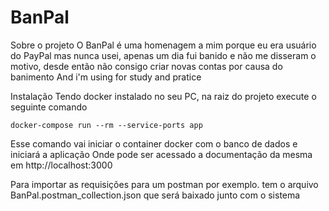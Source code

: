 # BanPal

Sobre o projeto
O BanPal é uma homenagem a mim porque eu era usuário do PayPal mas nunca usei, apenas um dia fui banido e não me disseram o motivo, desde então não consigo criar novas contas por causa do banimento
And i'm using for study and pratice

Instalação
Tendo docker instalado no seu PC, na raiz do projeto execute o seguinte comando

```shell
docker-compose run --rm --service-ports app
```

Esse comando vai iniciar o container docker com o banco de dados e iniciará a aplicação 
Onde pode ser acessado a documentação da mesma em http://localhost:3000

Para importar as requisições para um postman por exemplo. tem o arquivo BanPal.postman_collection.json que será baixado junto com o sistema

